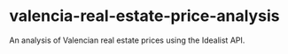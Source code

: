 # valencia-real-estate-price-analysis
An analysis of Valencian real estate prices using the Idealist API.
